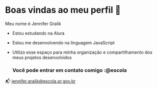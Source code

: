 # Boas vindas ao meu perfil 💙

Meu nome é Jennifer Gralik

- Estou estudando na Alura
- Estou me desenvolvendo na linguagem JavaScript
- Utilizo esse espaço para minha organização e compartilhamento dos meus projetos desenvolvidos

  ### Você pode entrar em contato comigo :@escola 

📬 jennifer.gralik@escola.pr.gov.br
